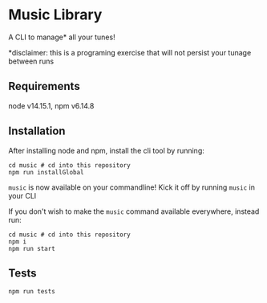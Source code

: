 # Music Library

A CLI to manage\* all your tunes!

\*disclaimer: this is a programing exercise that will not persist your tunage between runs

## Requirements

node v14.15.1, npm v6.14.8

## Installation

After installing node and npm, install the cli tool by running:

```
cd music # cd into this repository
npm run installGlobal
```

`music` is now available on your commandline! Kick it off by running `music` in your CLI

If you don't wish to make the `music` command available everywhere, instead run:

```
cd music # cd into this repository
npm i
npm run start
```

## Tests

```
npm run tests
```
